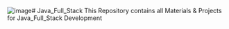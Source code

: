 ![image](https://github.com/mradhakrish8/Java_Full_Stack/assets/147973388/ed37b9fc-7b98-4128-9495-2d35413317c4)# Java_Full_Stack
This Repository contains all Materials &amp; Projects for Java_Full_Stack  Development


